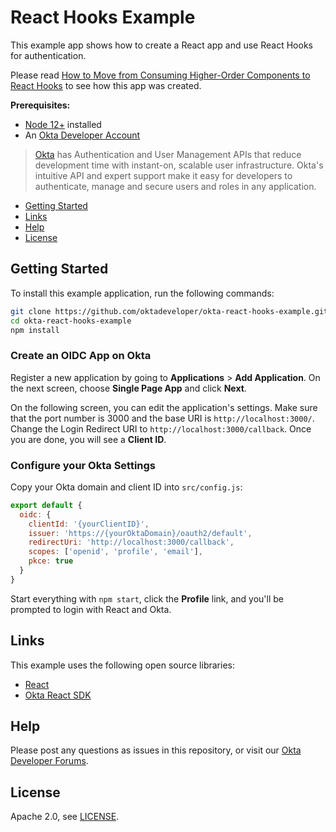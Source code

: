 # React Hooks Example
 
This example app shows how to create a React app and use React Hooks for authentication.

Please read [How to Move from Consuming Higher-Order Components to React Hooks](https://developer.okta.com/blog/2020/05/01/move-from-higher-order-components-to-react-hooks) to see how this app was created.

**Prerequisites:** 

* [Node 12+](https://nodejs.org/en/) installed
* An [Okta Developer Account](https://developer.okta.com/signup)

> [Okta](https://developer.okta.com/) has Authentication and User Management APIs that reduce development time with instant-on, scalable user infrastructure. Okta's intuitive API and expert support make it easy for developers to authenticate, manage and secure users and roles in any application.

* [Getting Started](#getting-started)
* [Links](#links)
* [Help](#help)
* [License](#license)

## Getting Started

To install this example application, run the following commands:

```bash
git clone https://github.com/oktadeveloper/okta-react-hooks-example.git
cd okta-react-hooks-example
npm install
```

### Create an OIDC App on Okta

Register a new application by going to **Applications** > **Add Application**. On the next screen, choose **Single Page App** and click **Next**.

On the following screen, you can edit the application's settings. Make sure that the port number is 3000 and the base URI is `http://localhost:3000/`. Change the Login Redirect URI to `http://localhost:3000/callback`. Once you are done, you will see a **Client ID**.

### Configure your Okta Settings

Copy your Okta domain and client ID into `src/config.js`:

```js
export default {
  oidc: {
    clientId: '{yourClientID}',
    issuer: 'https://{yourOktaDomain}/oauth2/default',
    redirectUri: 'http://localhost:3000/callback',
    scopes: ['openid', 'profile', 'email'],
    pkce: true
  }
}
```

Start everything with `npm start`, click the **Profile** link, and you'll be prompted to login with React and Okta.

## Links

This example uses the following open source libraries:

* [React](https://reactjs.org/)
* [Okta React SDK](https://github.com/okta/okta-oidc-js/tree/master/packages/okta-react)

## Help

Please post any questions as issues in this repository, or visit our [Okta Developer Forums](https://devforum.okta.com/).

## License

Apache 2.0, see [LICENSE](LICENSE).

